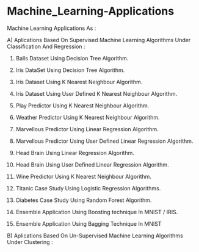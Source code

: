 # Machine_Learning-Applications

Machine Learning Applications As :

A) Aplications Based On Supervised Machine Learning Algorithms Under Classification And Regression :

1) Balls Dataset Using Decision Tree Algorithm.

2) Iris DataSet Using Decision Tree Algorithm.

3) Iris Dataset Using K Nearest Neighbour Algorithm.

4) Iris Dataset Using User Defined K Nearest Neighbour Algorithm.

5) Play Predictor Using K Nearest Neighbour Algorithm.

6) Weather Predictor Using K Nearest Neighbour Algorithm.

7) Marvellous Predictor Using Linear Regression Algorithm.

8) Marvellous Predictor Using User Defined Linear Regression Algorithm.

9) Head Brain Using Linear Regression Algorithm.

10) Head Brain Using User Defined Linear Regression Algorithm.

11) Wine Predictor Using K Nearest Neighbour Algorithm.

12) Titanic Case Study Using Logistic Regression Algorithms.

13) Diabetes Case Study Using Random Forest Algorithm. 

14) Ensemble Application Using Boosting technique In MNIST / IRIS.

15) Ensemble Application Using Bagging Technique In MNIST  

B) Aplications Based On Un-Supervised Machine Learning Algorithms Under Clustering : 
